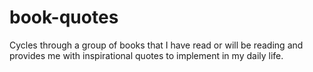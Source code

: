 # book-quotes
Cycles through a group of books that I have read or will be reading and provides me with inspirational quotes to implement in my daily life.
